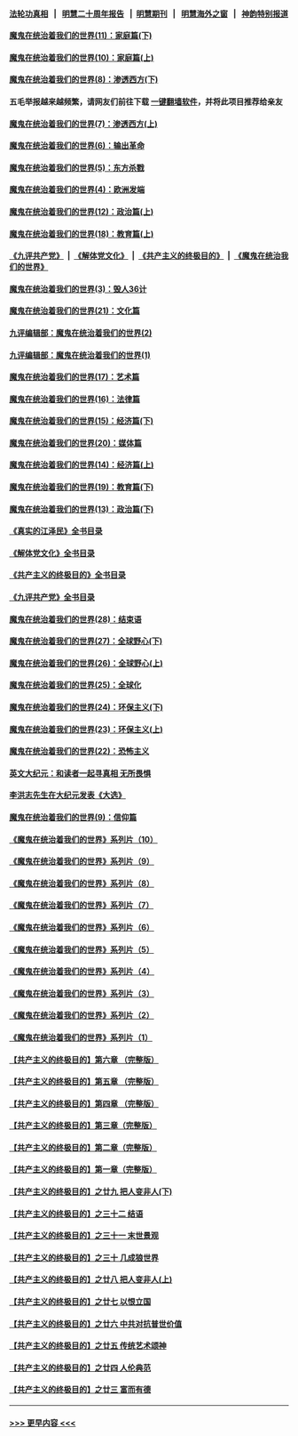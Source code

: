 #### [法轮功真相](https://github.com/gfw-breaker/truth/blob/master/README.md?t=0) &nbsp;&nbsp;|&nbsp;&nbsp; [明慧二十周年报告](https://github.com/gfw-breaker/mh-reports/blob/master/README.md?t=0) &nbsp;&nbsp;|&nbsp;&nbsp;[明慧期刊](https://github.com/gfw-breaker/mh-qikan) &nbsp;&nbsp;|&nbsp;&nbsp; [明慧海外之窗](https://github.com/gfw-breaker/mh-news/blob/master/README.md?t=0) &nbsp;&nbsp;|&nbsp;&nbsp; [神韵特别报道](https://github.com/gfw-breaker/mh-news/blob/master/shenyun.md?t=0)
#### [魔鬼在统治着我们的世界(11)：家庭篇(下)](../pages/nsc422/n10440961.md?t=11182150) 
#### [魔鬼在统治着我们的世界(10)：家庭篇(上)](../pages/nsc422/n10435448.md?t=11182150) 
#### [魔鬼在统治着我们的世界(8)：渗透西方(下)](../pages/nsc422/n10429603.md?t=11182150) 
#### 五毛举报越来越频繁，请网友们前往下载 [一键翻墙软件](https://github.com/gfw-breaker/ssr-accounts)，并将此项目推荐给亲友
#### [魔鬼在统治着我们的世界(7)：渗透西方(上)](../pages/nsc422/n10426013.md?t=11182150) 
#### [魔鬼在统治着我们的世界(6)：输出革命](../pages/nsc422/n10421536.md?t=11182150) 
#### [魔鬼在统治着我们的世界(5)：东方杀戮](../pages/nsc422/n10417707.md?t=11182150) 
#### [魔鬼在统治着我们的世界(4)：欧洲发端](../pages/nsc422/n10414890.md?t=11182150) 
#### [魔鬼在统治着我们的世界(12)：政治篇(上)](../pages/nsc422/n10444576.md?t=11182150) 
#### [魔鬼在统治着我们的世界(18)：教育篇(上)](../pages/nsc422/n10526970.md?t=11182150) 
#### [《九评共产党》](https://github.com/begood0513/9ping.md/blob/master/README.md) &nbsp;|&nbsp; [《解体党文化》](../../../../jtdwh.md/blob/master/README.md)  &nbsp;|&nbsp; [《共产主义的终极目的》](../../../../gczydzjmd.md/blob/master/README.md) &nbsp;|&nbsp; [《魔鬼在统治我们的世界》](../../../../mgztzwmdsj.md/blob/master/README.md) 
#### [魔鬼在统治着我们的世界(3)：毁人36计](../pages/nsc422/n10411583.md?t=11182150) 
#### [魔鬼在统治着我们的世界(21)：文化篇](../pages/nsc422/n10597706.md?t=11182150) 
#### [九评编辑部：魔鬼在统治着我们的世界(2)](../pages/nsc422/n10410036.md?t=11182150) 
#### [九评编辑部：魔鬼在统治着我们的世界(1)](../pages/nsc422/n10406825.md?t=11182150) 
#### [魔鬼在统治着我们的世界(17)：艺术篇](../pages/nsc422/n10499093.md?t=11182150) 
#### [魔鬼在统治着我们的世界(16)：法律篇](../pages/nsc422/n10485969.md?t=11182150) 
#### [魔鬼在统治着我们的世界(15)：经济篇(下)](../pages/nsc422/n10469975.md?t=11182150) 
#### [魔鬼在统治着我们的世界(20)：媒体篇](../pages/nsc422/n10586579.md?t=11182150) 
#### [魔鬼在统治着我们的世界(14)：经济篇(上)](../pages/nsc422/n10457370.md?t=11182150) 
#### [魔鬼在统治着我们的世界(19)：教育篇(下)](../pages/nsc422/n10564808.md?t=11182150) 
#### [魔鬼在统治着我们的世界(13)：政治篇(下)](../pages/nsc422/n10448270.md?t=11182150) 
#### [《真实的江泽民》全书目录](../pages/nsc422/n13721399.md?t=11182150) 
#### [《解体党文化》全书目录](../pages/nsc422/n13721157.md?t=11182150) 
#### [《共产主义的终极目的》全书目录](../pages/nsc422/n13721048.md?t=11182150) 
#### [《九评共产党》全书目录](../pages/nsc422/n13708085.md?t=11182150) 
#### [魔鬼在统治着我们的世界(28)：结束语](../pages/nsc422/n10936246.md?t=11182150) 
#### [魔鬼在统治着我们的世界(27)：全球野心(下)](../pages/nsc422/n10928319.md?t=11182150) 
#### [魔鬼在统治着我们的世界(26)：全球野心(上)](../pages/nsc422/n10900318.md?t=11182150) 
#### [魔鬼在统治着我们的世界(25)：全球化](../pages/nsc422/n10788205.md?t=11182150) 
#### [魔鬼在统治着我们的世界(24)：环保主义(下)](../pages/nsc422/n10695307.md?t=11182150) 
#### [魔鬼在统治着我们的世界(23)：环保主义(上)](../pages/nsc422/n10688613.md?t=11182150) 
#### [魔鬼在统治着我们的世界(22)：恐怖主义](../pages/nsc422/n10614727.md?t=11182150) 
#### [英文大纪元：和读者一起寻真相 无所畏惧](../pages/nsc422/n12542027.md?t=11182150) 
#### [李洪志先生在大纪元发表《大选》](../pages/nsc422/n12534746.md?t=11182150) 
#### [魔鬼在统治着我们的世界(9)：信仰篇](../pages/nsc422/n10432159.md?t=11182150) 
#### [《魔鬼在统治着我们的世界》系列片（10）](../pages/nsc422/n12292670.md?t=11182150) 
#### [《魔鬼在统治着我们的世界》系列片（9）](../pages/nsc422/n12290859.md?t=11182150) 
#### [《魔鬼在统治着我们的世界》系列片（8）](../pages/nsc422/n12287445.md?t=11182150) 
#### [《魔鬼在统治着我们的世界》系列片（7）](../pages/nsc422/n12283425.md?t=11182150) 
#### [《魔鬼在统治着我们的世界》系列片（6）](../pages/nsc422/n12282314.md?t=11182150) 
#### [《魔鬼在统治着我们的世界》系列片（5）](../pages/nsc422/n12281419.md?t=11182150) 
#### [《魔鬼在统治着我们的世界》系列片（4）](../pages/nsc422/n12274024.md?t=11182150) 
#### [《魔鬼在统治着我们的世界》系列片（3）](../pages/nsc422/n12271322.md?t=11182150) 
#### [《魔鬼在统治着我们的世界》系列片（2）](../pages/nsc422/n12269049.md?t=11182150) 
#### [《魔鬼在统治着我们的世界》系列片（1）](../pages/nsc422/n12267575.md?t=11182150) 
#### [【共产主义的终极目的】第六章 （完整版）](../pages/nsc422/n11428913.md?t=11182150) 
#### [【共产主义的终极目的】第五章 （完整版）](../pages/nsc422/n11428912.md?t=11182150) 
#### [【共产主义的终极目的】第四章 （完整版）](../pages/nsc422/n11428907.md?t=11182150) 
#### [【共产主义的终极目的】第三章（完整版）](../pages/nsc422/n11428848.md?t=11182150) 
#### [【共产主义的终极目的】第二章（完整版）](../pages/nsc422/n11428831.md?t=11182150) 
#### [【共产主义的终极目的】第一章（完整版）](../pages/nsc422/n11417651.md?t=11182150) 
#### [【共产主义的终极目的】之廿九 把人变非人(下)](../pages/nsc422/n11344140.md?t=11182150) 
#### [【共产主义的终极目的】之三十二 结语](../pages/nsc422/n11360535.md?t=11182150) 
#### [【共产主义的终极目的】之三十一 末世景观](../pages/nsc422/n11351129.md?t=11182150) 
#### [【共产主义的终极目的】之三十 几成狼世界](../pages/nsc422/n11348280.md?t=11182150) 
#### [【共产主义的终极目的】之廿八 把人变非人(上)](../pages/nsc422/n11340492.md?t=11182150) 
#### [【共产主义的终极目的】之廿七 以恨立国](../pages/nsc422/n11336944.md?t=11182150) 
#### [【共产主义的终极目的】之廿六 中共对抗普世价值](../pages/nsc422/n11324785.md?t=11182150) 
#### [【共产主义的终极目的】之廿五 传统艺术颂神](../pages/nsc422/n11296396.md?t=11182150) 
#### [【共产主义的终极目的】之廿四 人伦典范](../pages/nsc422/n11296397.md?t=11182150) 
#### [【共产主义的终极目的】之廿三 富而有德](../pages/nsc422/n11283598.md?t=11182150) 

----
#### [ >>> 更早内容 <<< ](../indexes/nsc422-earlier.md)
